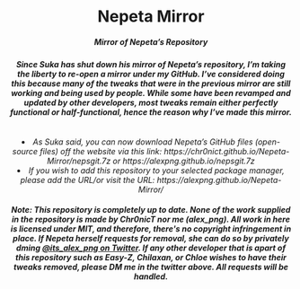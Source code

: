 <center>
    <h1 align="center">Nepeta Mirror</h1>
    <h5 align="center">Mirror of Nepeta’s Repository</h5>
     <h4 align="center"><i>Since Suka has shut down his mirror of Nepeta’s repository, I’m taking the liberty to re-open a mirror under my GitHub. I’ve considered doing this because many of the tweaks that were in the previous mirror are still working and being used by people. While some have been revamped and updated by other developers, most tweaks remain either perfectly functional or half-functional, hence the reason why I’ve made this mirror.</h4>
<br>
  <li> As Suka said, you can now download Nepeta’s GitHub files (open-source files) off the website via this link: https://chr0nict.github.io/Nepeta-Mirror/nepsgit.7z or https://alexpng.github.io/nepsgit.7z</li>
  <li> If you wish to add this repository to your selected package manager, please add the URL/or visit the URL: https://alexpng.github.io/Nepeta-Mirror/ 
    <h5 align="center"><i>Note: This repository is completely up to date. None of the work supplied in the repository is made by Chr0nicT nor me (alex_png). All work in here is licensed under MIT, and therefore, there's no copyright infringement in place. If Nepeta herself requests for removal, she can do so by privately dming <a href="https://twitter.com/its_alex_png/">@its_alex_png on Twitter</a>. If any other developer that is apart of this repository such as Easy-Z, Chilaxan, or Chloe wishes to have their tweaks removed, please DM me in the twitter above. All requests will be handled.</h5>
  </center>
